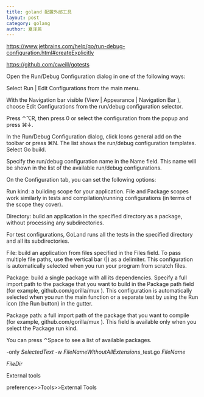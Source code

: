 ```yaml
---
title: goland 配置外部工具
layout: post
category: golang
author: 夏泽民
---
```

https://www.jetbrains.com/help/go/run-debug-configuration.html#createExplicitly

https://github.com/cweill/gotests

Open the Run/Debug Configuration dialog in one of the following ways:

Select Run | Edit Configurations from the main menu.

With the Navigation bar visible (View | Appearance | Navigation Bar ), choose Edit Configurations from the run/debug configuration selector.

Press ⌃⌥R, then press 0 or select the configuration from the popup and press ⌘↓.

In the Run/Debug Configuration dialog, click Icons general add on the toolbar or press ⌘N. The list shows the run/debug configuration templates. Select Go build.

Specify the run/debug configuration name in the Name field. This name will be shown in the list of the available run/debug configurations.

On the Configuration tab, you can set the following options:

Run kind: a building scope for your application. File and Package scopes work similarly in tests and compilation/running configurations (in terms of the scope they cover).

Directory: build an application in the specified directory as a package, without processing any subdirectories.

For test configurations, GoLand runs all the tests in the specified directory and all its subdirectories.

File: build an application from files specified in the Files field. To pass multiple file paths, use the vertical bar (|) as a delimiter. This configuration is automatically selected when you run your program from scratch files.

Package: build a single package with all its dependencies. Specify a full import path to the package that you want to build in the Package path field (for example, github.com/gorilla/mux ). This configuration is automatically selected when you run the main function or a separate test by using the Run icon (the Run button) in the gutter.

Package path: a full import path of the package that you want to compile (for example, github.com/gorilla/mux ). This field is available only when you select the Package run kind.

You can press ⌃Space to see a list of available packages.
<!-- more -->
-only $SelectedText$ -w $FileNameWithoutAllExtensions$_test.go $FileName$

$FileDir$

External tools

preference>>Tools>>External Tools
